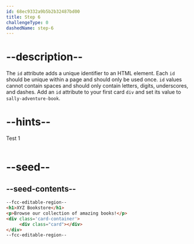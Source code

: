 ```yaml
---
id: 68ec9332a9b5b2b32487bd00
title: Step 6
challengeType: 0
dashedName: step-6
---
```


# --description--

The `id` attribute adds a unique identifier to an HTML element. Each `id` should be unique within a page and should only be used once. `id` values cannot contain spaces and should only contain letters, digits, underscores, and dashes.
Add an `id` attribute to your first card `div` and set its value to `sally-adventure-book`.

# --hints--

Test 1

```js

```

# --seed--

## --seed-contents--

```html
--fcc-editable-region--
<h1>XYZ Bookstore</h1>
<p>Browse our collection of amazing books!</p>
<div class='card-container'>
     <div class="card"></div>
</div>
--fcc-editable-region--
```
